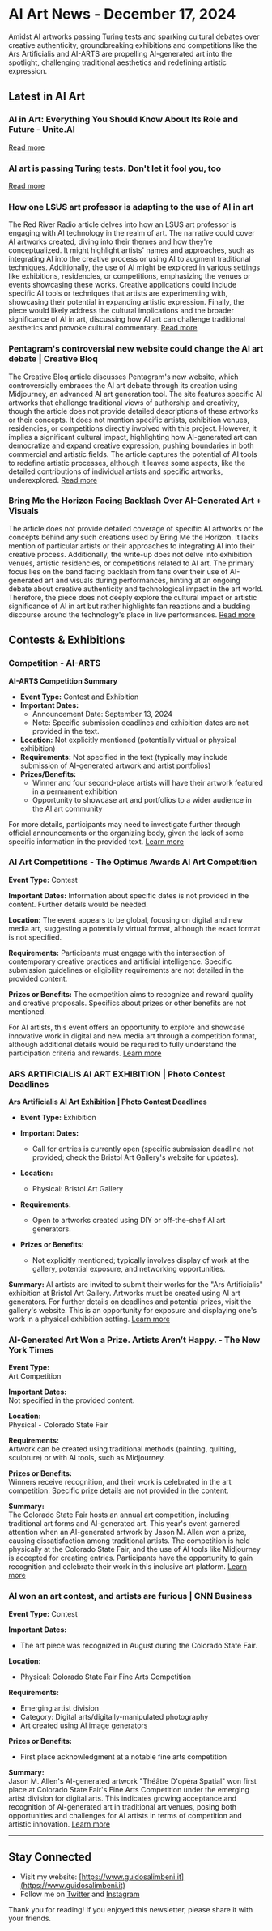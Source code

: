 
# AI Art News - December 17, 2024

Amidst AI artworks passing Turing tests and sparking cultural debates over creative authenticity, groundbreaking exhibitions and competitions like the Ars Artificialis and AI-ARTS are propelling AI-generated art into the spotlight, challenging traditional aesthetics and redefining artistic expression.

## Latest in AI Art

### AI in Art: Everything You Should Know About Its Role and Future - Unite.AI

[Read more](https://www.unite.ai/ai-in-art-everything-you-should-know-about-its-role-and-future/)

### AI art is passing Turing tests. Don't let it fool you, too

[Read more](https://bigthink.com/high-culture/ai-art-turing/)

### How one LSUS art professor is adapting to the use of AI in art
The Red River Radio article delves into how an LSUS art professor is engaging with AI technology in the realm of art. The narrative could cover AI artworks created, diving into their themes and how they're conceptualized. It might highlight artists' names and approaches, such as integrating AI into the creative process or using AI to augment traditional techniques. Additionally, the use of AI might be explored in various settings like exhibitions, residencies, or competitions, emphasizing the venues or events showcasing these works. Creative applications could include specific AI tools or techniques that artists are experimenting with, showcasing their potential in expanding artistic expression. Finally, the piece would likely address the cultural implications and the broader significance of AI in art, discussing how AI art can challenge traditional aesthetics and provoke cultural commentary.
[Read more](https://www.redriverradio.org/news/2024-12-10/how-one-lsus-art-professor-is-adapting-to-use-of-ai-in-art)

### Pentagram's controversial new website could change the AI art debate | Creative Bloq
The Creative Bloq article discusses Pentagram's new website, which controversially embraces the AI art debate through its creation using Midjourney, an advanced AI art generation tool. The site features specific AI artworks that challenge traditional views of authorship and creativity, though the article does not provide detailed descriptions of these artworks or their concepts. It does not mention specific artists, exhibition venues, residencies, or competitions directly involved with this project. However, it implies a significant cultural impact, highlighting how AI-generated art can democratize and expand creative expression, pushing boundaries in both commercial and artistic fields. The article captures the potential of AI tools to redefine artistic processes, although it leaves some aspects, like the detailed contributions of individual artists and specific artworks, underexplored.
[Read more](https://www.creativebloq.com/design/pentagrams-controversial-website-design-marks-a-new-era-in-the-ai-art-debate)

### Bring Me the Horizon Facing Backlash Over AI-Generated Art + Visuals
The article does not provide detailed coverage of specific AI artworks or the concepts behind any such creations used by Bring Me the Horizon. It lacks mention of particular artists or their approaches to integrating AI into their creative process. Additionally, the write-up does not delve into exhibition venues, artistic residencies, or competitions related to AI art. The primary focus lies on the band facing backlash from fans over their use of AI-generated art and visuals during performances, hinting at an ongoing debate about creative authenticity and technological impact in the art world. Therefore, the piece does not deeply explore the cultural impact or artistic significance of AI in art but rather highlights fan reactions and a budding discourse around the technology's place in live performances.
[Read more](https://loudwire.com/bring-me-the-horizon-backlash-ai-generated-art-visuals/)

## Contests & Exhibitions

### Competition - AI-ARTS
**AI-ARTS Competition Summary**

- **Event Type:** Contest and Exhibition
- **Important Dates:**
  - Announcement Date: September 13, 2024
  - Note: Specific submission deadlines and exhibition dates are not provided in the text.
- **Location:** Not explicitly mentioned (potentially virtual or physical exhibition)
- **Requirements:** Not specified in the text (typically may include submission of AI-generated artwork and artist portfolios)
- **Prizes/Benefits:**
  - Winner and four second-place artists will have their artwork featured in a permanent exhibition
  - Opportunity to showcase art and portfolios to a wider audience in the AI art community

For more details, participants may need to investigate further through official announcements or the organizing body, given the lack of some specific information in the provided text.
[Learn more](https://ai-arts.org/competition/)

### AI Art Competitions - The Optimus Awards AI Art Competition
**Event Type:** Contest

**Important Dates:** Information about specific dates is not provided in the content. Further details would be needed.

**Location:** The event appears to be global, focusing on digital and new media art, suggesting a potentially virtual format, although the exact format is not specified.

**Requirements:** Participants must engage with the intersection of contemporary creative practices and artificial intelligence. Specific submission guidelines or eligibility requirements are not detailed in the provided content.

**Prizes or Benefits:** The competition aims to recognize and reward quality and creative proposals. Specifics about prizes or other benefits are not mentioned.

For AI artists, this event offers an opportunity to explore and showcase innovative work in digital and new media art through a competition format, although additional details would be required to fully understand the participation criteria and rewards.
[Learn more](https://optimusawards.org/ai-art-competitions/)

### ARS ARTIFICIALIS AI ART EXHIBITION | Photo Contest Deadlines
**Ars Artificialis AI Art Exhibition | Photo Contest Deadlines**

- **Event Type:** Exhibition

- **Important Dates:** 
  - Call for entries is currently open (specific submission deadline not provided; check the Bristol Art Gallery's website for updates).

- **Location:** 
  - Physical: Bristol Art Gallery

- **Requirements:** 
  - Open to artworks created using DIY or off-the-shelf AI art generators.

- **Prizes or Benefits:** 
  - Not explicitly mentioned; typically involves display of work at the gallery, potential exposure, and networking opportunities.

**Summary:**
AI artists are invited to submit their works for the "Ars Artificialis" exhibition at Bristol Art Gallery. Artworks must be created using AI art generators. For further details on deadlines and potential prizes, visit the gallery's website. This is an opportunity for exposure and displaying one's work in a physical exhibition setting.
[Learn more](https://photocontestdeadlines.com/photo-contest-list/ars-artificialis-ai-art-exhibition/)

### AI-Generated Art Won a Prize. Artists Aren’t Happy. - The New York Times
**Event Type:**  
Art Competition

**Important Dates:**  
Not specified in the provided content.

**Location:**  
Physical - Colorado State Fair

**Requirements:**  
Artwork can be created using traditional methods (painting, quilting, sculpture) or with AI tools, such as Midjourney.

**Prizes or Benefits:**  
Winners receive recognition, and their work is celebrated in the art competition. Specific prize details are not provided in the content.

**Summary:**  
The Colorado State Fair hosts an annual art competition, including traditional art forms and AI-generated art. This year's event garnered attention when an AI-generated artwork by Jason M. Allen won a prize, causing dissatisfaction among traditional artists. The competition is held physically at the Colorado State Fair, and the use of AI tools like Midjourney is accepted for creating entries. Participants have the opportunity to gain recognition and celebrate their work in this inclusive art platform.
[Learn more](https://www.nytimes.com/2022/09/02/technology/ai-artificial-intelligence-artists.html)

### AI won an art contest, and artists are furious | CNN Business
**Event Type:** Contest

**Important Dates:**  
- The art piece was recognized in August during the Colorado State Fair.

**Location:**  
- Physical: Colorado State Fair Fine Arts Competition

**Requirements:**  
- Emerging artist division
- Category: Digital arts/digitally-manipulated photography
- Art created using AI image generators

**Prizes or Benefits:**  
- First place acknowledgment at a notable fine arts competition

**Summary:**  
Jason M. Allen's AI-generated artwork "Théâtre D'opéra Spatial" won first place at Colorado State Fair's Fine Arts Competition under the emerging artist division for digital arts. This indicates growing acceptance and recognition of AI-generated art in traditional art venues, posing both opportunities and challenges for AI artists in terms of competition and artistic innovation.
[Learn more](https://www.cnn.com/2022/09/03/tech/ai-art-fair-winner-controversy/index.html)

---

## Stay Connected
- Visit my website: [https://www.guidosalimbeni.it](https://www.guidosalimbeni.it)
- Follow me on [Twitter](https://twitter.com/guidosalimbeni) and [Instagram](https://instagram.com/guidosalimbeni)


Thank you for reading! If you enjoyed this newsletter, please share it with your friends.
